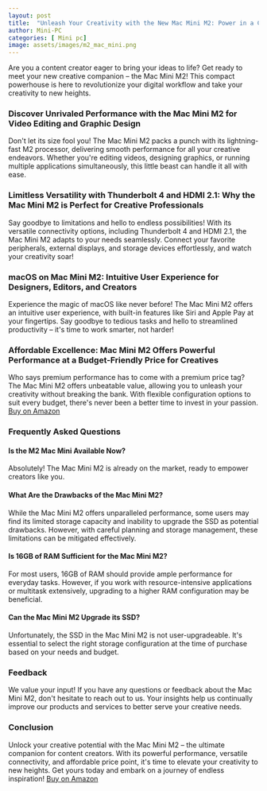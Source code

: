```yaml
---
layout: post
title:  "Unleash Your Creativity with the New Mac Mini M2: Power in a Compact Package!"
author: Mini-PC
categories: [ Mini pc]
image: assets/images/m2_mac_mini.png
---
```


Are you a content creator eager to bring your ideas to life? Get ready to meet your new creative companion – the Mac Mini M2! This compact powerhouse is here to revolutionize your digital workflow and take your creativity to new heights.

### Discover Unrivaled Performance with the Mac Mini M2 for Video Editing and Graphic Design

Don't let its size fool you! The Mac Mini M2 packs a punch with its lightning-fast M2 processor, delivering smooth performance for all your creative endeavors. Whether you're editing videos, designing graphics, or running multiple applications simultaneously, this little beast can handle it all with ease.

### Limitless Versatility with Thunderbolt 4 and HDMI 2.1: Why the Mac Mini M2 is Perfect for Creative Professionals

Say goodbye to limitations and hello to endless possibilities! With its versatile connectivity options, including Thunderbolt 4 and HDMI 2.1, the Mac Mini M2 adapts to your needs seamlessly. Connect your favorite peripherals, external displays, and storage devices effortlessly, and watch your creativity soar!

### macOS on Mac Mini M2: Intuitive User Experience for Designers, Editors, and Creators

Experience the magic of macOS like never before! The Mac Mini M2 offers an intuitive user experience, with built-in features like Siri and Apple Pay at your fingertips. Say goodbye to tedious tasks and hello to streamlined productivity – it's time to work smarter, not harder!

### Affordable Excellence: Mac Mini M2 Offers Powerful Performance at a Budget-Friendly Price for Creatives

Who says premium performance has to come with a premium price tag? The Mac Mini M2 offers unbeatable value, allowing you to unleash your creativity without breaking the bank. With flexible configuration options to suit every budget, there's never been a better time to invest in your passion. [Buy on Amazon](https://amzn.to/3TkameI)

### **Frequently Asked Questions**

#### **Is the M2 Mac Mini Available Now?**
Absolutely! The Mac Mini M2 is already on the market, ready to empower creators like you.

#### **What Are the Drawbacks of the Mac Mini M2?**
While the Mac Mini M2 offers unparalleled performance, some users may find its limited storage capacity and inability to upgrade the SSD as potential drawbacks. However, with careful planning and storage management, these limitations can be mitigated effectively.

#### **Is 16GB of RAM Sufficient for the Mac Mini M2?**
For most users, 16GB of RAM should provide ample performance for everyday tasks. However, if you work with resource-intensive applications or multitask extensively, upgrading to a higher RAM configuration may be beneficial.

#### **Can the Mac Mini M2 Upgrade its SSD?**
Unfortunately, the SSD in the Mac Mini M2 is not user-upgradeable. It's essential to select the right storage configuration at the time of purchase based on your needs and budget.

### **Feedback**

We value your input! If you have any questions or feedback about the Mac Mini M2, don't hesitate to reach out to us. Your insights help us continually improve our products and services to better serve your creative needs.

### **Conclusion**

Unlock your creative potential with the Mac Mini M2 – the ultimate companion for content creators. With its powerful performance, versatile connectivity, and affordable price point, it's time to elevate your creativity to new heights. Get yours today and embark on a journey of endless inspiration! [Buy on Amazon](https://amzn.to/3TkameI)


